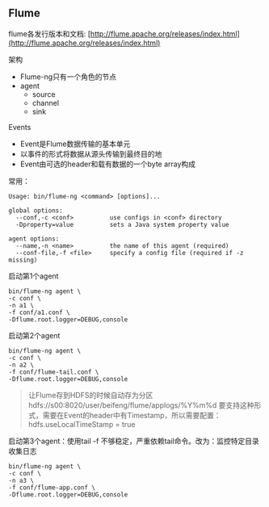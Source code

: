 ## Flume
flume各发行版本和文档: [http://flume.apache.org/releases/index.html](http://flume.apache.org/releases/index.html)

架构
- Flume-ng只有一个角色的节点
- agent
    - source
    - channel
    - sink

Events
- Event是Flume数据传输的基本单元
- 以事件的形式将数据从源头传输到最终目的地
- Event由可选的header和载有数据的一个byte array构成


常用：
```
Usage: bin/flume-ng <command> [options]...

global options:
  --conf,-c <conf>          use configs in <conf> directory
  -Dproperty=value          sets a Java system property value
  
agent options:
  --name,-n <name>          the name of this agent (required)
  --conf-file,-f <file>     specify a config file (required if -z missing)
```

启动第1个agent
```
bin/flume-ng agent \
-c conf \
-n a1 \
-f conf/a1.conf \
-Dflume.root.logger=DEBUG,console
```

启动第2个agent
```
bin/flume-ng agent \
-c conf \
-n a2 \
-f conf/flume-tail.conf \
-Dflume.root.logger=DEBUG,console
```
> 让Flume存到HDFS的时候自动存为分区
> hdfs://s00:8020/user/beifeng/flume/applogs/%Y%m%d
> 要支持这种形式，需要在Event的header中有Timestamp，所以需要配置：
> hdfs.useLocalTimeStamp = true 


启动第3个agent：使用tail -f 不够稳定，严重依赖tail命令。改为：监控特定目录收集日志
```
bin/flume-ng agent \
-c conf \
-n a3 \
-f conf/flume-app.conf \
-Dflume.root.logger=DEBUG,console
```